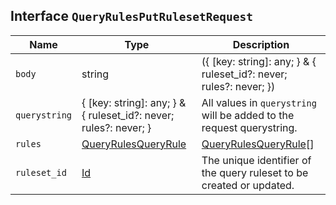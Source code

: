 ## Interface `QueryRulesPutRulesetRequest`

| Name | Type | Description |
| - | - | - |
| `body` | string | ({ [key: string]: any; } & { ruleset_id?: never; rules?: never; }) | All values in `body` will be added to the request body. |
| `querystring` | { [key: string]: any; } & { ruleset_id?: never; rules?: never; } | All values in `querystring` will be added to the request querystring. |
| `rules` | [QueryRulesQueryRule](./QueryRulesQueryRule.md) | [QueryRulesQueryRule](./QueryRulesQueryRule.md)[] | &nbsp; |
| `ruleset_id` | [Id](./Id.md) | The unique identifier of the query ruleset to be created or updated. |
